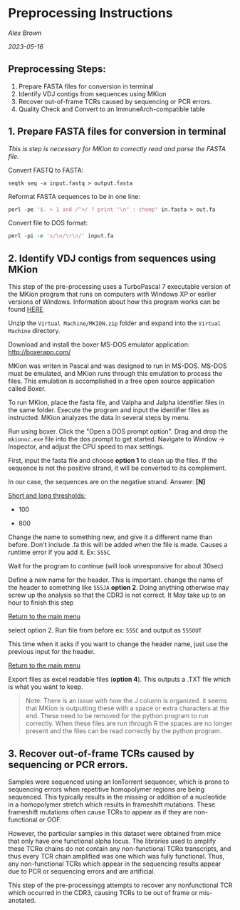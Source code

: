 # Preprocessing Instructions

*Alex Brown*

*2023-05-16*



## Preprocessing Steps:

1. Prepare FASTA files for conversion in terminal
2. Identify VDJ contigs from sequences using MKion
3. Recover out-of-frame TCRs caused by sequencing or PCR errors.
4.  Quality Check and Convert to an ImmuneArch-compatible table

## 1. Prepare FASTA files for conversion in terminal

*This is step is necessary for MKion to correctly read and parse the FASTA file.*

Convert FASTQ to FASTA:

```
seqtk seq -a input.fastq > output.fasta
```

Reformat FASTA sequences to be in one line: 

````perl
perl -pe '$. > 1 and /^>/ ? print "\n" : chomp' in.fasta > out.fa
````

Convert file to DOS format:

```perl
perl -pi -e 's/\n/\r\n/' input.fa
```



## 2. Identify VDJ contigs from sequences using MKion

This step of the pre-processing uses a TurboPascal 7 executable version of the MKion program that runs on computers with Windows XP or earlier versions of Windows. Information about how this program works can be found [HERE](https://www.nationaljewish.org/getattachment/Research-Science/programs-depts/Biomedical-Research/labs/Kappler-Marrack-Research-Lab/protocols/Description-Of-MKion-Program.docx.aspx) 



Unzip the `Virtual Machine/MKION.zip` folder and expand into the `Virtual Machine` directory.

Download and install the boxer MS-DOS emulator application:
http://boxerapp.com/



MKion was writen in Pascal and was designed to run in MS-DOS. MS-DOS must be emulated, and MKion runs through this emulation to process the files. This emulation is accomplished in a free open source application called Boxer. 

To run MKion, place the fasta file, and Valpha and Jalpha identifier files in the same folder. Execute the program and input the identifier files as instructed. MKion analyzes the data in several steps by menu. 



Run using boxer. Click the "Open a DOS prompt option".
Drag and drop the `mkionoc.exe` file into the dos prompt to get started.
Navigate to Window → Inspector, and adjust the CPU speed to max settings.



First, input the fasta file and choose **option 1** to clean up the files. If the sequence is not the positive strand, it will be converted to its complement.

In our case, the sequences are on the negative strand. Answer: **[N]**	

<u>Short and long thresholds:</u>

* 100

* 800

Change the name to something new, and give it a different name than before. Don't include .fa this will be added when the file is made. Causes a runtime error if you add it. Ex: `555C`

Wait for the program to continue (will look unresponsive for about 30sec)

Define a new name for the header. This is important. change the name of the header to something like `555JA`  **option 2**. Doing anything otherwise may screw up the analysis so that the CDR3 is not correct. It May take up to an hour to finish this step



<u>Return to the main menu</u>

select option 2. Run file from before ex: `555C` and output as `555OUT`

This time when it asks if you want to change the header name, just use the previous input for the header.

<u>Return to the main menu</u>

Export files as excel readable files (**option 4**). This outputs a .TXT file which is what you want to keep.

> Note: There is an issue with how the J column is organized. it seems that MKion is outputting these with a space or extra characters at the end. These need to be removed for the python program to run correctly. When these files are run through R the spaces are no longer present and the files can be read correctly by the python program.



## 3. Recover out-of-frame TCRs caused by sequencing or PCR errors.

Samples were sequenced using an IonTorrent sequencer, which is prone to sequencing errors when repetitive homopolymer regions are being sequenced. This typically results in the missing or addition of a nucleotide in a homopolymer stretch which results in frameshift mutations. These frameshift mutations often cause TCRs to appear as if they are non-functional or OOF.



However, the particular samples in this dataset were obtained from mice that only have one functional alpha locus. The libraries used to amplify these TCRα chains do not contain any non-functional TCRα transcripts, and thus every TCR chain amplified was one which was fully functional. Thus, any non-functional TCRs which appear in the sequencing results appear due to PCR or sequencing errors and are artificial.



This step of the pre-processingg attempts to recover any nonfunctional TCR which occurred in the CDR3, causing TCRs to be out of frame or mis-anotated.

 
